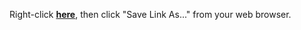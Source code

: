 Right-click **[here](Intune-PrivilegedAudit.ps1?raw=1)**, then click "Save Link As..." from your web browser.
